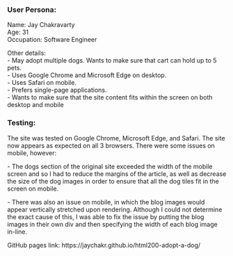 ### User Persona:
<p>Name: Jay Chakravarty<br>
Age: 31<br>
Occupation: Software Engineer</p>
<p>Other details:<br>
- May adopt multiple dogs. Wants to make sure that cart can hold up to 5 pets.<br>
- Uses Google Chrome and Microsoft Edge on desktop.<br>
- Uses Safari on mobile.<br>
- Prefers single-page applications.<br>
- Wants to make sure that the site content fits within the screen on both desktop and mobile</p>

### Testing:
<p>The site was tested on Google Chrome, Microsoft Edge, and Safari. The site now appears as expected on all 3 browsers. There were some issues on mobile, however:</p>
<p>- The dogs section of the original site exceeded the width of the mobile screen and so I had to reduce the margins of the article, as well as decrease the size of the dog images in order to ensure that all the dog tiles fit in the screen on mobile.</p>
<p>- There was also an issue on mobile, in which the blog images would appear vertically stretched upon rendering. Although I could not determine the exact cause of this, I was able to fix the issue by putting the blog images in their own div and then specifying the width of each blog image in-line.</p>
<p>GitHub pages link: https://jaychakr.github.io/html200-adopt-a-dog/</p>

